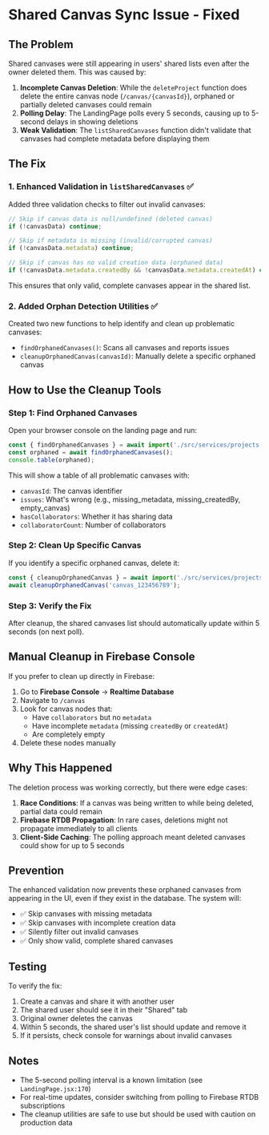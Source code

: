 # Shared Canvas Sync Issue - Fixed

## The Problem

Shared canvases were still appearing in users' shared lists even after the owner deleted them. This was caused by:

1. **Incomplete Canvas Deletion**: While the `deleteProject` function does delete the entire canvas node (`/canvas/{canvasId}`), orphaned or partially deleted canvases could remain
2. **Polling Delay**: The LandingPage polls every 5 seconds, causing up to 5-second delays in showing deletions
3. **Weak Validation**: The `listSharedCanvases` function didn't validate that canvases had complete metadata before displaying them

## The Fix

### 1. Enhanced Validation in `listSharedCanvases` ✅

Added three validation checks to filter out invalid canvases:

```javascript
// Skip if canvas data is null/undefined (deleted canvas)
if (!canvasData) continue;

// Skip if metadata is missing (invalid/corrupted canvas)
if (!canvasData.metadata) continue;

// Skip if canvas has no valid creation data (orphaned data)
if (!canvasData.metadata.createdBy && !canvasData.metadata.createdAt) continue;
```

This ensures that only valid, complete canvases appear in the shared list.

### 2. Added Orphan Detection Utilities ✅

Created two new functions to help identify and clean up problematic canvases:

- `findOrphanedCanvases()`: Scans all canvases and reports issues
- `cleanupOrphanedCanvas(canvasId)`: Manually delete a specific orphaned canvas

## How to Use the Cleanup Tools

### Step 1: Find Orphaned Canvases

Open your browser console on the landing page and run:

```javascript
const { findOrphanedCanvases } = await import('./src/services/projects.js');
const orphaned = await findOrphanedCanvases();
console.table(orphaned);
```

This will show a table of all problematic canvases with:
- `canvasId`: The canvas identifier
- `issues`: What's wrong (e.g., missing_metadata, missing_createdBy, empty_canvas)
- `hasCollaborators`: Whether it has sharing data
- `collaboratorCount`: Number of collaborators

### Step 2: Clean Up Specific Canvas

If you identify a specific orphaned canvas, delete it:

```javascript
const { cleanupOrphanedCanvas } = await import('./src/services/projects.js');
await cleanupOrphanedCanvas('canvas_123456789');
```

### Step 3: Verify the Fix

After cleanup, the shared canvases list should automatically update within 5 seconds (on next poll).

## Manual Cleanup in Firebase Console

If you prefer to clean up directly in Firebase:

1. Go to **Firebase Console** → **Realtime Database**
2. Navigate to `/canvas`
3. Look for canvas nodes that:
   - Have `collaborators` but no `metadata`
   - Have incomplete `metadata` (missing `createdBy` or `createdAt`)
   - Are completely empty
4. Delete these nodes manually

## Why This Happened

The deletion process was working correctly, but there were edge cases:

1. **Race Conditions**: If a canvas was being written to while being deleted, partial data could remain
2. **Firebase RTDB Propagation**: In rare cases, deletions might not propagate immediately to all clients
3. **Client-Side Caching**: The polling approach meant deleted canvases could show for up to 5 seconds

## Prevention

The enhanced validation now prevents these orphaned canvases from appearing in the UI, even if they exist in the database. The system will:

- ✅ Skip canvases with missing metadata
- ✅ Skip canvases with incomplete creation data  
- ✅ Silently filter out invalid canvases
- ✅ Only show valid, complete shared canvases

## Testing

To verify the fix:

1. Create a canvas and share it with another user
2. The shared user should see it in their "Shared" tab
3. Original owner deletes the canvas
4. Within 5 seconds, the shared user's list should update and remove it
5. If it persists, check console for warnings about invalid canvases

## Notes

- The 5-second polling interval is a known limitation (see `LandingPage.jsx:170`)
- For real-time updates, consider switching from polling to Firebase RTDB subscriptions
- The cleanup utilities are safe to use but should be used with caution on production data

